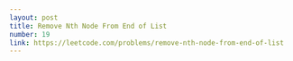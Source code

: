 ```yaml
---
layout: post
title: Remove Nth Node From End of List
number: 19
link: https://leetcode.com/problems/remove-nth-node-from-end-of-list
---
```

